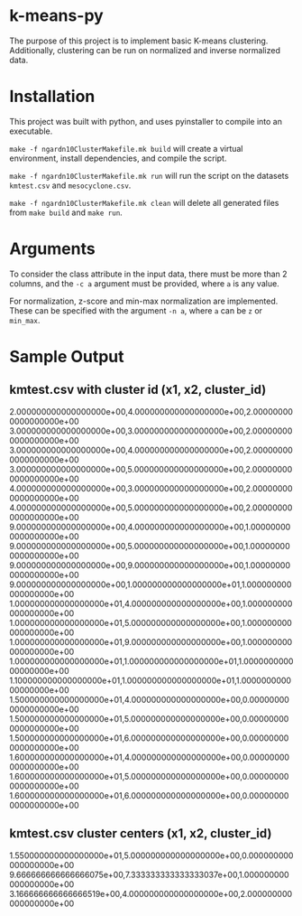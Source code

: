 # k-means-py

The purpose of this project is to implement basic K-means clustering. Additionally, clustering can be run on normalized and inverse normalized data.

# Installation
This project was built with python, and uses pyinstaller to compile into an executable.

`make -f ngardn10ClusterMakefile.mk build` will create a virtual environment, install dependencies, and compile the script.

`make -f ngardn10ClusterMakefile.mk run` will run the script on the datasets `kmtest.csv` and `mesocyclone.csv`.

`make -f ngardn10ClusterMakefile.mk clean` will delete all generated files from `make build` and `make run`.

# Arguments

To consider the class attribute in the input data, there must be more than 2 columns, and the `-c a` argument must be provided, where `a` is any value.

For normalization, z-score and min-max normalization are implemented. These can be specified with the argument `-n a`, where `a` can be `z` or `min_max`.

# Sample Output

## kmtest.csv with cluster id (x1, x2, cluster_id)
2.000000000000000000e+00,4.000000000000000000e+00,2.000000000000000000e+00
3.000000000000000000e+00,3.000000000000000000e+00,2.000000000000000000e+00
3.000000000000000000e+00,4.000000000000000000e+00,2.000000000000000000e+00
3.000000000000000000e+00,5.000000000000000000e+00,2.000000000000000000e+00
4.000000000000000000e+00,3.000000000000000000e+00,2.000000000000000000e+00
4.000000000000000000e+00,5.000000000000000000e+00,2.000000000000000000e+00
9.000000000000000000e+00,4.000000000000000000e+00,1.000000000000000000e+00
9.000000000000000000e+00,5.000000000000000000e+00,1.000000000000000000e+00
9.000000000000000000e+00,9.000000000000000000e+00,1.000000000000000000e+00
9.000000000000000000e+00,1.000000000000000000e+01,1.000000000000000000e+00
1.000000000000000000e+01,4.000000000000000000e+00,1.000000000000000000e+00
1.000000000000000000e+01,5.000000000000000000e+00,1.000000000000000000e+00
1.000000000000000000e+01,9.000000000000000000e+00,1.000000000000000000e+00
1.000000000000000000e+01,1.000000000000000000e+01,1.000000000000000000e+00
1.100000000000000000e+01,1.000000000000000000e+01,1.000000000000000000e+00
1.500000000000000000e+01,4.000000000000000000e+00,0.000000000000000000e+00
1.500000000000000000e+01,5.000000000000000000e+00,0.000000000000000000e+00
1.500000000000000000e+01,6.000000000000000000e+00,0.000000000000000000e+00
1.600000000000000000e+01,4.000000000000000000e+00,0.000000000000000000e+00
1.600000000000000000e+01,5.000000000000000000e+00,0.000000000000000000e+00
1.600000000000000000e+01,6.000000000000000000e+00,0.000000000000000000e+00

## kmtest.csv cluster centers (x1, x2, cluster_id)
1.550000000000000000e+01,5.000000000000000000e+00,0.000000000000000000e+00
9.666666666666666075e+00,7.333333333333333037e+00,1.000000000000000000e+00
3.166666666666666519e+00,4.000000000000000000e+00,2.000000000000000000e+00
